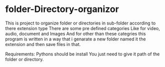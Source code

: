 # folder-Directory-organizor

This is project to organize folder or directories in sub-folder according to there extension type
There are some pre defined categories Like for video, audio, document and Images
And for other than these categries this program is written in a way that i genarate a new folder named it the extension and then save files in that.


Requirements:
Pythons should be install 
You just need to give it path of the folder or directory.
